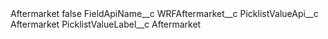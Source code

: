 <?xml version="1.0" encoding="UTF-8"?>
<CustomMetadata xmlns="http://soap.sforce.com/2006/04/metadata" xmlns:xsi="http://www.w3.org/2001/XMLSchema-instance" xmlns:xsd="http://www.w3.org/2001/XMLSchema">
    <label>Aftermarket</label>
    <protected>false</protected>
    <values>
        <field>FieldApiName__c</field>
        <value xsi:type="xsd:string">WRFAftermarket__c</value>
    </values>
    <values>
        <field>PicklistValueApi__c</field>
        <value xsi:type="xsd:string">Aftermarket</value>
    </values>
    <values>
        <field>PicklistValueLabel__c</field>
        <value xsi:type="xsd:string">Aftermarket</value>
    </values>
</CustomMetadata>
